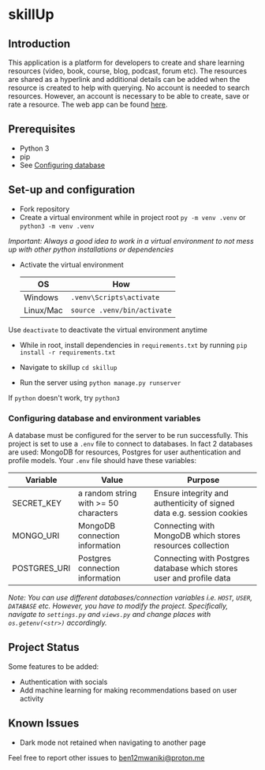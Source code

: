 
# skillUp
## Introduction
This application is a platform for developers to create and share learning resources (video, book, course, blog, podcast, forum etc). The resources are shared as a hyperlink and additional details can be added when the resource is created to help with querying. No account is needed to search resources. However, an account is necessary to be able to create, save or rate a resource. 
The web app can be found [here](https://skillup-1-a33a20b30d96.herokuapp.com/).

## Prerequisites
* Python 3
* pip
* See [Configuring database](#configuring-database-and-environment-variables)

## Set-up and configuration
* Fork repository
* Create a virtual environment while in project root `py -m venv .venv` or `python3 -m venv .venv`

_Important: Always a good idea to work in a virtual environment to not mess up with other python installations or dependencies_

* Activate the virtual environment

  <div align="center">

  | OS | How |
  | ---- | ----------- |
  | Windows | `.venv\Scripts\activate` |
  | Linux/Mac    | `source .venv/bin/activate` |

  </div>

Use `deactivate` to deactivate the virtual environment anytime

* While in root, install dependencies in `requirements.txt` by running `pip install -r requirements.txt`

* Navigate to skillup `cd skillup`
* Run the server using `python manage.py runserver`

If `python` doesn't work, try `python3`

### Configuring database and environment variables
A database must be configured for the server to be run successfully. This project is set to use a `.env` file to connect to databases. In fact 2 databases are used: MongoDB for resources, Postgres for user authentication and profile models. Your `.env` file should have these variables:

<div align="center">

  | Variable | Value| Purpose |
  | ---- | ----------- | ----- |
  | SECRET_KEY | a random string with >= 50 characters | Ensure integrity and authenticity of signed data e.g. session cookies |
  | MONGO_URI   | MongoDB connection information | Connecting with MongoDB which stores resources collection |
  | POSTGRES_URI   | Postgres connection information | Connecting with Postgres database which stores user and profile data |

</div>

_Note: You can use different databases/connection variables i.e. `HOST`, `USER`, `DATABASE` etc. However, you have to modify the project. Specifically, navigate to `settings.py` and `views.py` and change places with `os.getenv(<str>)` accordingly._

## Project Status
Some features to be added:
* Authentication with socials
* Add machine learning for making recommendations based on user activity

## Known Issues
* Dark mode not retained when navigating to another page

Feel free to report other issues to ben12mwaniki@proton.me


